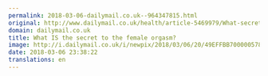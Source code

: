 ```yaml
---
permalink: 2018-03-06-dailymail.co.uk--964347815.html
original: http://www.dailymail.co.uk/health/article-5469979/What-secret-female-orgasm.html?ITO=1490&ns_mchannel=rss&ns_campaign=1490
domain: dailymail.co.uk
title: What IS the secret to the female orgasm?
image: http://i.dailymail.co.uk/i/newpix/2018/03/06/20/49EFFBB700000578-0-image-a-10_1520368661583.jpg
date: 2018-03-06 23:38:22
translations: en
---
```


